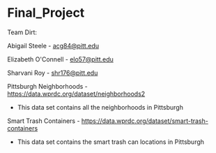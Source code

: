 # Final_Project

Team Dirt:

Abigail Steele - acg84@pitt.edu

Elizabeth O'Connell - elo57@pitt.edu

Sharvani Roy - shr176@pitt.edu

Pittsburgh Neighborhoods - https://data.wprdc.org/dataset/neighborhoods2
- This data set contains all the neighborhoods in Pittsburgh

Smart Trash Containers - https://data.wprdc.org/dataset/smart-trash-containers
- This data set contains the smart trash can locations in Pittsburgh
